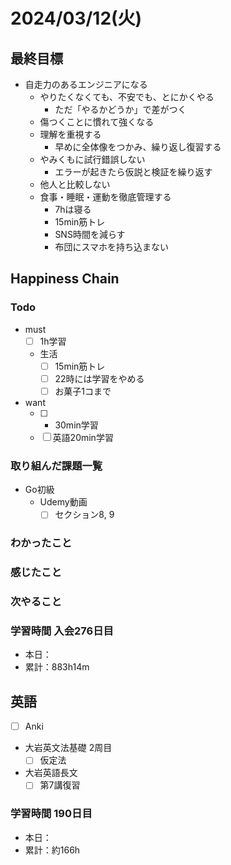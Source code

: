 # 2024/03/12(火)

## 最終目標

- 自走力のあるエンジニアになる
  - やりたくなくても、不安でも、とにかくやる
    - ただ「やるかどうか」で差がつく
  - 傷つくことに慣れて強くなる
  - 理解を重視する
    - 早めに全体像をつかみ、繰り返し復習する
  - やみくもに試行錯誤しない
    - エラーが起きたら仮説と検証を繰り返す
  - 他人と比較しない
  - 食事・睡眠・運動を徹底管理する
    - 7hは寝る
    - 15min筋トレ
    - SNS時間を減らす
    - 布団にスマホを持ち込まない

## Happiness Chain

### Todo

- must
  - [ ] 1h学習
  - 生活
    - [ ] 15min筋トレ
    - [ ] 22時には学習をやめる
    - [ ] お菓子1コまで
- want
  - [ ] + 30min学習
  - [ ] 英語20min学習

### 取り組んだ課題一覧

- Go初級
  - Udemy動画
    - [ ] セクション8, 9

### わかったこと

### 感じたこと

### 次やること

### 学習時間 入会276日目

- 本日：
- 累計：883h14m

## 英語

- [ ] Anki
- 大岩英文法基礎 2周目
  - [ ] 仮定法
- 大岩英語長文
  - [ ] 第7講復習

### 学習時間 190日目

- 本日：
- 累計：約166h
